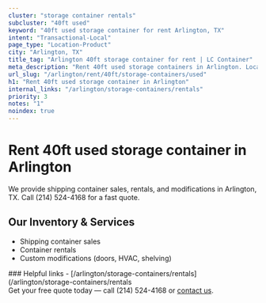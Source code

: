 ```yaml
---
cluster: "storage container rentals"
subcluster: "40ft used"
keyword: "40ft used storage container for rent Arlington, TX"
intent: "Transactional-Local"
page_type: "Location-Product"
city: "Arlington, TX"
title_tag: "Arlington 40ft storage container for rent | LC Container"
meta_description: "Rent 40ft used storage containers in Arlington. Local since 2003. Flexible rental terms. Same-week delivery available. Get your free quote — call (214) 524-4..."
url_slug: "/arlington/rent/40ft/storage-containers/used"
h1: "Rent 40ft used storage container in Arlington"
internal_links: "/arlington/storage-containers/rentals"
priority: 3
notes: "1"
noindex: true
---
```


# Rent 40ft used storage container in Arlington

We provide shipping container sales, rentals, and modifications in Arlington, TX. Call (214) 524-4168 for a fast quote.

## Our Inventory & Services
- Shipping container sales
- Container rentals
- Custom modifications (doors, HVAC, shelving)

<div data-section="internal-links">
### Helpful links
- [/arlington/storage-containers/rentals](/arlington/storage-containers/rentals
</div>

<div data-section="cta">
Get your free quote today — call (214) 524-4168 or <a href="/contact">contact us</a>.
</div>

<script type="application/ld+json">{"@context":"https://schema.org","@type":"FAQPage","mainEntity":[{"@type":"Question","name":"How much does delivery cost in Arlington, TX?","acceptedAnswer":{"@type":"Answer","text":"Delivery costs vary by distance and container size. Most deliveries in Arlington, TX range from $150-$300. Call (214) 524-4168 for an exact quote based on your specific location."}},{"@type":"Question","name":"Do you offer financing or payment plans?","acceptedAnswer":{"@type":"Answer","text":"We accept major credit cards, checks, and can discuss commercial terms for bulk purchases. Call (214) 524-4168 to discuss options."}},{"@type":"Question","name":"Can you customize containers in Arlington, TX?","acceptedAnswer":{"@type":"Answer","text":"Yes — we perform modifications like doors, HVAC, insulation, and shelving. Request a custom quote at (214) 524-4168 or via our contact form."}}]}</script>
